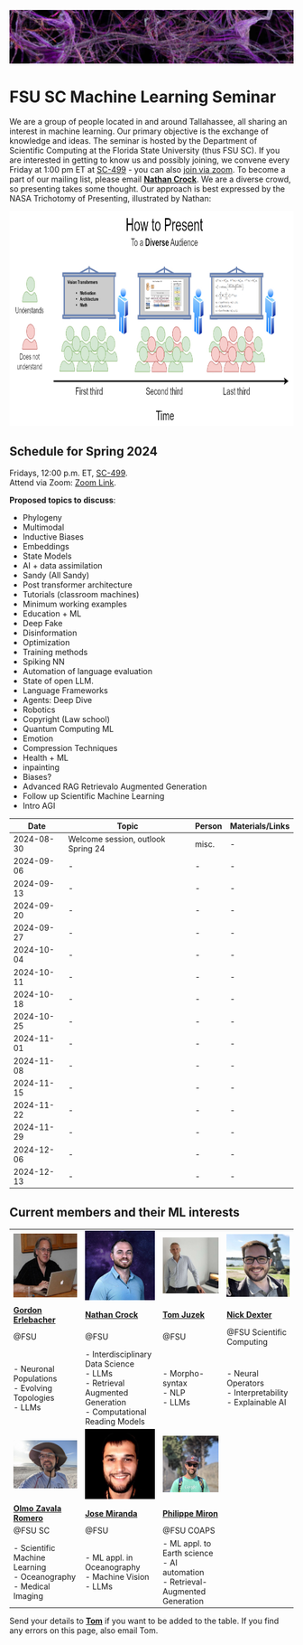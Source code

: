 ![Inspiring_banner](inspiring_banner2.jpg)

# FSU SC Machine Learning Seminar

We are a group of people located in and around Tallahassee, all sharing an interest in machine learning. Our primary objective is the exchange of knowledge and ideas. The seminar is hosted by the Department of Scientific Computing at the Florida State University (thus FSU SC). If you are interested in getting to know us and possibly joining, we convene every Friday at 1:00 pm ET at [SC-499](https://goo.gl/maps/BJLxE3Q7H1MTBqMu6) - you can also [join via zoom](https://fsu.zoom.us/j/9038137210). To become a part of our mailing list, please email [**Nathan Crock**](https://www.sc.fsu.edu/people?uid=ndc08). We are a diverse crowd, so presenting takes some thought. Our approach is best expressed by the NASA Trichotomy of Presenting, illustrated by Nathan: 

<div align="center">
<img src="member_jpgs/columbian_trichotomy.jpg" alt="columbian_trichotomy.jpg" width="900" height="380">
</div>

## Schedule for Spring 2024

Fridays, 12:00 p.m. ET, [SC-499](https://goo.gl/maps/BJLxE3Q7H1MTBqMu6). <br />
Attend via Zoom: [Zoom Link](https://fsu.zoom.us/j/9038137210). <br />

**Proposed topics to discuss**: 

- Phylogeny
- Multimodal
- Inductive Biases
- Embeddings
- State Models
- AI + data assimilation
- Sandy (All Sandy)
- Post transformer architecture
- Tutorials (classroom machines)
- Minimum working examples
- Education + ML
- Deep Fake
- Disinformation
- Optimization
- Training methods
- Spiking NN
- Automation of language evaluation
- State of open LLM.
- Language Frameworks
- Agents: Deep Dive
- Robotics
- Copyright (Law school)
- Quantum Computing ML
- Emotion
- Compression Techniques
- Health + ML
- inpainting
- Biases?
- Advanced RAG Retrievalo Augmented Generation
- Follow up Scientific Machine Learning
- Intro AGI

| Date       | Topic        | Person | Materials/Links | 
|------------|--------------|--------|-----------------|
| 2024-08-30 | Welcome session, outlook Spring 24 | misc. | - |
| 2024-09-06 |  - | - | - |
| 2024-09-13 |  - | - | - |
| 2024-09-20 |  - | - | - |
| 2024-09-27 |  - | - | - |
| 2024-10-04 |  - | - | - |
| 2024-10-11 |  - | - | - |
| 2024-10-18 |  - | - | - |
| 2024-10-25 |  - | - | - |
| 2024-11-01 |  - | - | - |
| 2024-11-08 |  - | - | - |
| 2024-11-15 |  - | - | - |
| 2024-11-22 |  - | - | - |
| 2024-11-29 | - | - | - |
| 2024-12-06 | - | - | - |
| 2024-12-13 | - | - | - |


## Current members and their ML interests

|            |            |            |            | 
|------------|------------|------------|------------|
| <img src="member_jpgs/gerlebacher.jpg" alt="gerlebacher.jpg" width=200px> | <img src="member_jpgs/ncrock.jpg" alt="ncrock.jpg" width=200px> | <img src="member_jpgs/tjuzek2.jpg" alt="tjuzek.jpg" width=200px> | <img src="member_jpgs/ndexter.jpg" alt="ndexter.jpg" width=200px> |
| [**Gordon Erlebacher**](https://www.sc.fsu.edu/people/faculty?uid=gerlebacher) | [**Nathan Crock**](https://www.sc.fsu.edu/people?uid=ndc08) | [**Tom Juzek**](https://modlang.fsu.edu/person/tom-juzek) | [**Nick Dexter**](https://sites.google.com/view/ndexter) |
| @FSU | @FSU | @FSU |   @FSU Scientific Computing |
| - Neuronal Populations <br /> - Evolving Topologies <br /> - LLMs | - Interdisciplinary Data Science <br /> - LLMs <br /> - Retrieval Augmented Generation <br /> - Computational Reading Models | - Morpho-syntax <br /> - NLP <br /> - LLMs | - Neural Operators <br /> - Interpretability <br /> - Explainable AI |
| <img src="member_jpgs/olmoz.jpg" alt="olmoz.jpg" width=200px> | <img src="member_jpgs/jmiranda.jpg" alt="jmiranda.jpg" width=200px> | <img src="member_jpgs/pmiron.jpg" alt="pmiron.jpg" width=200px> | |
| [**Olmo Zavala Romero**](https://olmozavala.com/) | [**Jose Miranda**](https://olmozavala.com/)  | [**Philippe Miron**](https://philippemiron.github.io/) |
| @FSU SC | @FSU | @FSU COAPS |    |
| - Scientific Machine Learning <br /> - Oceanography <br /> - Medical Imaging | - ML appl. in Oceanography <br /> - Machine Vision <br /> - LLMs | - ML appl. to Earth science <br /> - AI automation <br /> - Retrieval-Augmented Generation |  |

Send your details to [**Tom**](https://modlang.fsu.edu/person/tom-juzek) if you want to be added to the table. If you find any errors on this page, also email Tom.</p>
